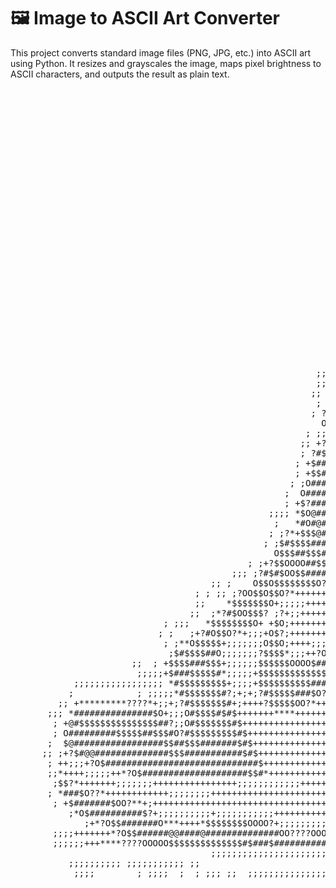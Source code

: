# 🖼️ Image to ASCII Art Converter
This project converts standard image files (PNG, JPG, etc.) into ASCII art using Python. It resizes and grayscales the image, maps pixel brightness to ASCII characters, and outputs the result as plain text.

<pre>
                                                                                                    
                                                                                                    
                                                                                                    
                                                                                                    
                                                                                                    
                                                                                                    
                                                                                                    
                                                                                                    
                                                                                                    
                                                                                                    
                                                                                                    
                                                                                                    
                                                                                                    
                                                                                                    
                                                                                                    
                                                                                                    
                                                                                                    
                                                                                                    
                                                                                                    
                                                                                                    
                                                                                                    
                                                                                                    
                                                                                                    
                                                                                                    
                                                                                                    
                                                            ; ;; ;;                                 
                                                            ;;                                      
                                                            ; ;?*; ;                                
                                                          ;;;;O$+;  ;;                              
                                                          ;; ?#*;++;  ;                             
                                                         ;; +#O;;+++;  ;                            
                                                          ; O#+;+;;+*+; ;                           
                                                         ; ?#$*$#$*;+*+;;                           
                                                           O$?$#$$$O++*; ;                          
                                                        ; ;;*$$$$#$?;;+; ;                          
                                                       ;; +?$#####*;;;++;  ;                        
                                                       ; ?#$$####*;+++;;+;   ;                      
                                                      ; +$#######$*++++;;++;;                       
                                                      ; +$$########*+++++;;;;;;;                    
                                                     ; ;O###########?++++++;;;;;;;;;;   ;           
                                                    ;  O#############O+++++++;;;;;;;++;;;           
                                                    ; +$?#############O+++++++++;;;;;+;;;           
                                                 ;;;; *$O@#############$++++++++++++++;             
                                                  ;   *#O#@#############$++++++++++++*+?; ;         
                                                 ; ;?*+$$$@##############$*+++++++++*+*@+ ;         
                                                ; ;$#$$$$#################$*++++++++*+*#* ;         
                                                  O$$$##$$$##$$############$++++++++**+#* ;         
                                             ; ;+?$$OOOO##$$#O*#############$+++++++++*#* ;         
                                          ;;; ;?#$#$OO$$####$++?#############$+++++*?$#@? ;         
                                      ;; ;    O$$O$$$$$$$$O?++++O############@$+*?$##@@O; ;         
                                   ; ; ;; ;?OO$$O$$O?*++++++++++*$#################@#$?+ ;          
                                   ;;    *$$$$$$$O+;;;;;+++++++++?#################O*+++;           
                                  ;;  ;*?#$OO$$$? ;?+;;++++++++++*$###############O+++*+; ;         
                             ; ;;;   *$$$$$$$$O+ +$O;+++++++++++++?################$?+++;           
                            ; ;   ;+?#O$$O?*+;;;+O$?;+++++++++;+*?$$#################$O?+           
                             ; ;**O$$$$$+;;;;;;;O$$O;++++;;;+*O$###$####################$; ;        
                              ;$#$$$$##O;;;;;;;?$$$$*;;;++?O$######$#####################; ;        
                       ;;  ; +$$$$###$$$+;;;;;;$$$$$$OOOO$###$####$O$####################+  ;       
                        ;;;;;+$###$$$$$#*;;;;;+$$$$$$$$$$$$$###$O?*+$###################@*          
            ;;;;;;;;;;;;;;;;; *#$$$$$$$$$+;;;;+$$$$$$$$$$###$O?*++++O####################? ;        
           ;            ; ;;;;;*#$$$$$$$#?;+;+;?#$$$$$###$O?*+++++++?####################O ;;       
         ;; +*********????*+;;+;?#$$$$$$$#+;++++?$$$$$OO?*++++++++++*####################$ ;        
       ;;; *###############$O+;;;O#$$$$#$#$+++++++****++++++++++++++*####################$ ;        
        ; +@#$$$$$$$$$$$$$$$##?;;O#$$$$$$$#$++++++++++++++++++++++++*####################$  ;       
        ; O#########$$$$$##$$$#O?#$$$$$$$$$#$+++++++++++++++++++++++*####################O ;;       
       ;  $@#################$$##$$$#######$#$++++++++++++++++++++++*###################@? ;;       
      ;; ;+?$#@@##############$$$###########$#$+++++++++++++++++++++*##################$O* ;        
       ; ++;;;+?O$#############################$++++++++++++++++++++*#####$$$$OOOO??**++++;         
       ;;*++++;;;;;++*?O$####################$$#*++++++++++++++++++++++++++++++++;++++++++;         
        ;$$?*+++++++;;;;;;;++++++++++++++++;;;;;;;;;;;;+++++++++++++++++++++++++++++++++++; ;       
       ; *###$O??*++++++++++++;;;;;;;;++++++++++++++++++++++++++++++++++++++++++++++++++++; ;       
        ; +$#######$OO?**+;++++++++++++++++++++++++++++++++++++++++++++++++++++++++++++++;;         
           ;*O$##########$?+;;;;;;;;;;+;;;;;;;;;;;+++++++++++++++++++++++++++++++++;;;++*?? ;       
              ;+*?O$$#######O***++++*$$$$$$$$OOOO?+;;;;;;;;;;;;;;;;;+************??OO$$##@$  ;      
        ;;;;+++++++*?O$$######@@####@##############OO????OOOO???????#####################$* ;       
        ;;;;;;+++****????OOOOO$$$$$$$$$$$$$$#$###$##########@@@@@@@@##################$O?+; ;       
                                      ;;;;;;;;;;;;;;;;;;;;;;;;;;++++++++++++++++++++++;;;;;         
           ;;;;;;;;;; ;;;;;;;;;;; ;;                                                                
            ;;;;        ; ;;;;  ;  ; ;;; ;;  ;;;;;;;;;;;;;;;;;;; ;;;;;;;;;;;;;;;;;;;;;;;; ;;;       
                                                                                                    
                                                                                                    
                                                                                                    
                                                                                                    
                                                                                                    
                                                                                                    
                                                                                                    
                                                                                                    
                                                                                                    
                                                                                                    
                                                                                                    
                                                                                                    
                                                                                                    
                                                                                                    
                                                                                                    
                                                                                                    
                                                                                                    
                                                                                                    
                                                                                                    
                                                                                                    
                                                                                                    

</pre>